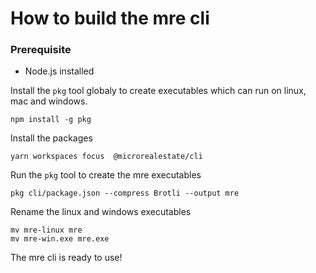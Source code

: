 # How to build the mre cli

### Prerequisite

- Node.js installed

Install the `pkg` tool globaly to create executables which can run on linux, mac and windows.

```shell
npm install -g pkg
```

Install the packages

```shell
yarn workspaces focus  @microrealestate/cli
```

Run the `pkg` tool to create the mre executables

```shell
pkg cli/package.json --compress Brotli --output mre
```

Rename the linux and windows executables

```shell
mv mre-linux mre
mv mre-win.exe mre.exe
```

The mre cli is ready to use!

